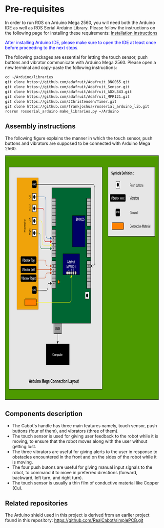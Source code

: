 # Pre-requisites

In order to run ROS on Arduino Mega 2560, you will need both the Arduino IDE as well as ROS Serial Arduino Library. Please follow the instructions on the following page for installing these requirements:
[Installation instructions](http://wiki.ros.org/rosserial_arduino/Tutorials/Arduino%20IDE%20Setup)

<font color = "blue">After installing Arduino IDE, please make sure to open the IDE at least once before proceeding to the next steps.</font>

The following packages are essential for letting the touch sensor, push buttons and vibrator communicate with Arduino Mega 2560. Please open a new terminal and copy-paste the following instructions:
```
cd ~/Arduino/libraries
git clone https://github.com/adafruit/Adafruit_BNO055.git
git clone https://github.com/adafruit/Adafruit_Sensor.git
git clone https://github.com/adafruit/Adafruit_ADXL343.git
git clone https://github.com/adafruit/Adafruit_MPR121.git
git clone https://github.com/JChristensen/Timer.git
git clone https://github.com/frankjoshua/rosserial_arduino_lib.git
rosrun rosserial_arduino make_libraries.py ~/Arduino
```

## Assembly instructions

The following figure explains the manner in which the touch sensor, push buttons and vibrators are supposed to be connected with Arduino Mega 2560.

<p align="center">
  <img width="800" height="800" src="figures/Arduino_Shield_Connection-Cabot.png">
</p>

## Components description

- The Cabot's handle has three main features namely, touch sensor, push buttons (four of them), and vibrators (three of them).
- The touch sensor is used for giving user feedback to the robot while it is moving, to ensure that the robot moves along with the user without getting lost.
- The three vibrators are useful for giving alerts to the user in response to obstacles encountered in the front and on the sides of the robot while it is moving.
- The four push butons are useful for giving manual input signals to the robot, to command it to move in preferred directions (forward, backward, left turn, and right turn).
- The touch sensor is usually a thin film of conductive material like Copper (Cu).

## Related repositories

The Arduino shield used in this project is derived from an earlier project found in this repository: https://github.com/RealCabot/simplePCB.git